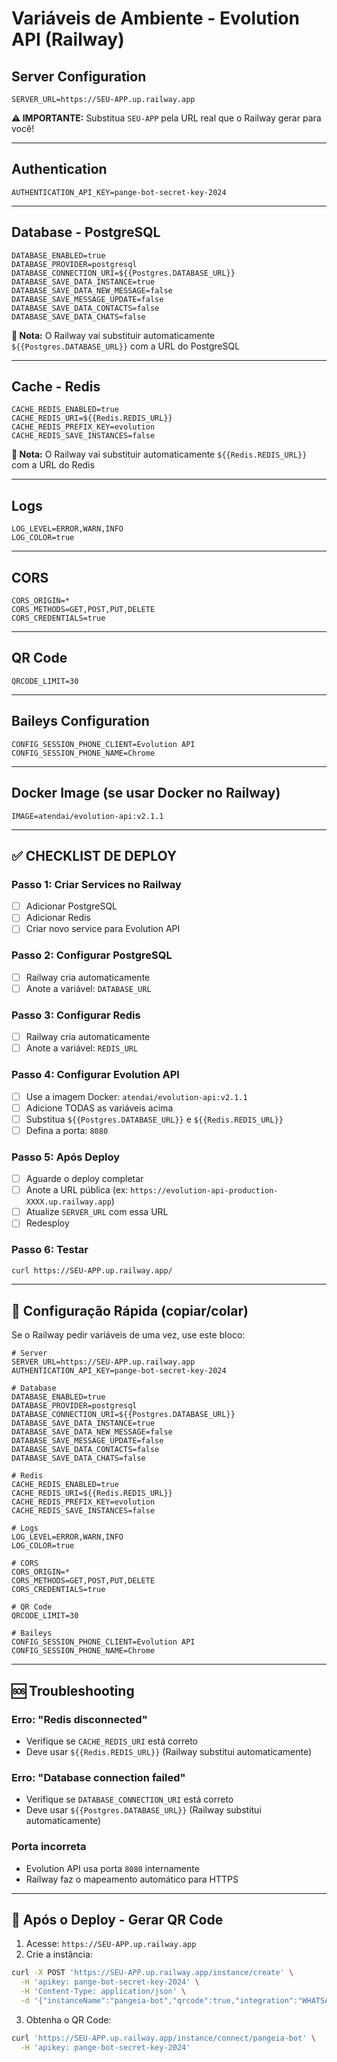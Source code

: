 # Variáveis de Ambiente - Evolution API (Railway)

## Server Configuration
```
SERVER_URL=https://SEU-APP.up.railway.app
```
**⚠️ IMPORTANTE:** Substitua `SEU-APP` pela URL real que o Railway gerar para você!

---

## Authentication
```
AUTHENTICATION_API_KEY=pange-bot-secret-key-2024
```

---

## Database - PostgreSQL
```
DATABASE_ENABLED=true
DATABASE_PROVIDER=postgresql
DATABASE_CONNECTION_URI=${{Postgres.DATABASE_URL}}
DATABASE_SAVE_DATA_INSTANCE=true
DATABASE_SAVE_DATA_NEW_MESSAGE=false
DATABASE_SAVE_MESSAGE_UPDATE=false
DATABASE_SAVE_DATA_CONTACTS=false
DATABASE_SAVE_DATA_CHATS=false
```

**📝 Nota:** O Railway vai substituir automaticamente `${{Postgres.DATABASE_URL}}` com a URL do PostgreSQL

---

## Cache - Redis
```
CACHE_REDIS_ENABLED=true
CACHE_REDIS_URI=${{Redis.REDIS_URL}}
CACHE_REDIS_PREFIX_KEY=evolution
CACHE_REDIS_SAVE_INSTANCES=false
```

**📝 Nota:** O Railway vai substituir automaticamente `${{Redis.REDIS_URL}}` com a URL do Redis

---

## Logs
```
LOG_LEVEL=ERROR,WARN,INFO
LOG_COLOR=true
```

---

## CORS
```
CORS_ORIGIN=*
CORS_METHODS=GET,POST,PUT,DELETE
CORS_CREDENTIALS=true
```

---

## QR Code
```
QRCODE_LIMIT=30
```

---

## Baileys Configuration
```
CONFIG_SESSION_PHONE_CLIENT=Evolution API
CONFIG_SESSION_PHONE_NAME=Chrome
```

---

## Docker Image (se usar Docker no Railway)
```
IMAGE=atendai/evolution-api:v2.1.1
```

---

## ✅ CHECKLIST DE DEPLOY

### Passo 1: Criar Services no Railway
- [ ] Adicionar PostgreSQL
- [ ] Adicionar Redis
- [ ] Criar novo service para Evolution API

### Passo 2: Configurar PostgreSQL
- [ ] Railway cria automaticamente
- [ ] Anote a variável: `DATABASE_URL`

### Passo 3: Configurar Redis
- [ ] Railway cria automaticamente
- [ ] Anote a variável: `REDIS_URL`

### Passo 4: Configurar Evolution API
- [ ] Use a imagem Docker: `atendai/evolution-api:v2.1.1`
- [ ] Adicione TODAS as variáveis acima
- [ ] Substitua `${{Postgres.DATABASE_URL}}` e `${{Redis.REDIS_URL}}`
- [ ] Defina a porta: `8080`

### Passo 5: Após Deploy
- [ ] Aguarde o deploy completar
- [ ] Anote a URL pública (ex: `https://evolution-api-production-XXXX.up.railway.app`)
- [ ] Atualize `SERVER_URL` com essa URL
- [ ] Redesploy

### Passo 6: Testar
```bash
curl https://SEU-APP.up.railway.app/
```

---

## 🔧 Configuração Rápida (copiar/colar)

Se o Railway pedir variáveis de uma vez, use este bloco:

```env
# Server
SERVER_URL=https://SEU-APP.up.railway.app
AUTHENTICATION_API_KEY=pange-bot-secret-key-2024

# Database
DATABASE_ENABLED=true
DATABASE_PROVIDER=postgresql
DATABASE_CONNECTION_URI=${{Postgres.DATABASE_URL}}
DATABASE_SAVE_DATA_INSTANCE=true
DATABASE_SAVE_DATA_NEW_MESSAGE=false
DATABASE_SAVE_MESSAGE_UPDATE=false
DATABASE_SAVE_DATA_CONTACTS=false
DATABASE_SAVE_DATA_CHATS=false

# Redis
CACHE_REDIS_ENABLED=true
CACHE_REDIS_URI=${{Redis.REDIS_URL}}
CACHE_REDIS_PREFIX_KEY=evolution
CACHE_REDIS_SAVE_INSTANCES=false

# Logs
LOG_LEVEL=ERROR,WARN,INFO
LOG_COLOR=true

# CORS
CORS_ORIGIN=*
CORS_METHODS=GET,POST,PUT,DELETE
CORS_CREDENTIALS=true

# QR Code
QRCODE_LIMIT=30

# Baileys
CONFIG_SESSION_PHONE_CLIENT=Evolution API
CONFIG_SESSION_PHONE_NAME=Chrome
```

---

## 🆘 Troubleshooting

### Erro: "Redis disconnected"
- Verifique se `CACHE_REDIS_URI` está correto
- Deve usar `${{Redis.REDIS_URL}}` (Railway substitui automaticamente)

### Erro: "Database connection failed"
- Verifique se `DATABASE_CONNECTION_URI` está correto
- Deve usar `${{Postgres.DATABASE_URL}}` (Railway substitui automaticamente)

### Porta incorreta
- Evolution API usa porta `8080` internamente
- Railway faz o mapeamento automático para HTTPS

---

## 📱 Após o Deploy - Gerar QR Code

1. Acesse: `https://SEU-APP.up.railway.app`
2. Crie a instância:
```bash
curl -X POST 'https://SEU-APP.up.railway.app/instance/create' \
  -H 'apikey: pange-bot-secret-key-2024' \
  -H 'Content-Type: application/json' \
  -d '{"instanceName":"pangeia-bot","qrcode":true,"integration":"WHATSAPP-BAILEYS"}'
```

3. Obtenha o QR Code:
```bash
curl 'https://SEU-APP.up.railway.app/instance/connect/pangeia-bot' \
  -H 'apikey: pange-bot-secret-key-2024'
```
